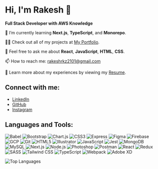 # Hi, I'm Rakesh 👋
**Full Stack Developer with AWS Knowledge**

🌱 I’m currently learning **Next.js**, **TypeScript**, and **Monorepo**.

👨‍💻 Check out all of my projects at [My Portfolio]().

💬 Feel free to ask me about **React**, **JavaScript**, **HTML**, **CSS**.

📫 How to reach me: rakeshrkz2101@gmail.com

📄 Learn more about my experiences by viewing my [Resume]().

## Connect with me:
- [LinkedIn](https://www.linkedin.com/in/rakesh-mohanraj-7567671a4)
- [GitHub](https://github.com/rakeshrkzzz)
- [Instagram](https://www.instagram.com/rakeshrkz)

## Languages and Tools:
![Babel](https://img.shields.io/badge/-Babel-F9DC3E?style=for-the-badge&logo=babel&logoColor=black)
![Bootstrap](https://img.shields.io/badge/-Bootstrap-563D7C?style=for-the-badge&logo=bootstrap&logoColor=white)
![Chart.js](https://img.shields.io/badge/-Chart.js-F5788D?style=for-the-badge&logo=chartdotjs&logoColor=white)
![CSS3](https://img.shields.io/badge/-CSS3-1572B6?style=for-the-badge&logo=css3)
![Express](https://img.shields.io/badge/-Express-000000?style=for-the-badge&logo=express&logoColor=white)
![Figma](https://img.shields.io/badge/-Figma-F24E1E?style=for-the-badge&logo=figma&logoColor=white)
![Firebase](https://img.shields.io/badge/-Firebase-FFCA28?style=for-the-badge&logo=firebase&logoColor=black)
![GCP](https://img.shields.io/badge/-Google%20Cloud-4285F4?style=for-the-badge&logo=google-cloud&logoColor=white)
![Git](https://img.shields.io/badge/-Git-F05032?style=for-the-badge&logo=git&logoColor=white)
![HTML5](https://img.shields.io/badge/-HTML5-E34F26?style=for-the-badge&logo=html5&logoColor=white)
![Illustrator](https://img.shields.io/badge/-Illustrator-FF9A00?style=for-the-badge&logo=adobe-illustrator&logoColor=white)
![JavaScript](https://img.shields.io/badge/-JavaScript-F7DF1E?style=for-the-badge&logo=javascript&logoColor=black)
![Jest](https://img.shields.io/badge/-Jest-C21325?style=for-the-badge&logo=jest&logoColor=white)
![MongoDB](https://img.shields.io/badge/-MongoDB-47A248?style=for-the-badge&logo=mongodb&logoColor=white)
![MySQL](https://img.shields.io/badge/-MySQL-4479A1?style=for-the-badge&logo=mysql&logoColor=white)
![Next.js](https://img.shields.io/badge/-Next.js-000000?style=for-the-badge&logo=nextdotjs&logoColor=white)
![Node.js](https://img.shields.io/badge/-Node.js-339933?style=for-the-badge&logo=nodedotjs&logoColor=white)
![Photoshop](https://img.shields.io/badge/-Photoshop-31A8FF?style=for-the-badge&logo=adobe-photoshop&logoColor=black)
![Postman](https://img.shields.io/badge/-Postman-FF6C37?style=for-the-badge&logo=postman&logoColor=white)
![React](https://img.shields.io/badge/-React-61DAFB?style=for-the-badge&logo=react&logoColor=black)
![Redux](https://img.shields.io/badge/-Redux-764ABC?style=for-the-badge&logo=redux&logoColor=white)
![SASS](https://img.shields.io/badge/-SASS-CC6699?style=for-the-badge&logo=sass&logoColor=white)
![Tailwind CSS](https://img.shields.io/badge/-Tailwind%20CSS-38B2AC?style=for-the-badge&logo=tailwind-css&logoColor=white)
![TypeScript](https://img.shields.io/badge/-TypeScript-007ACC?style=for-the-badge&logo=typescript&logoColor=white)
![Webpack](https://img.shields.io/badge/-Webpack-8DD6F9?style=for-the-badge&logo=webpack&logoColor=black)
![Adobe XD](https://img.shields.io/badge/-Adobe%20XD-FF61F6?style=for-the-badge&logo=adobe-xd&logoColor=white)

![Top Languages](https://github-readme-stats.vercel.app/api/top-langs?username=rakeshrkzzz&show_icons=true&locale=en&layout=compact)
